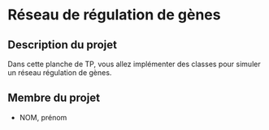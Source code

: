 # Réseau de régulation de gènes

## Description du projet

Dans cette planche de TP, vous allez implémenter des classes pour simuler un réseau régulation de gènes.

## Membre du projet

- NOM, prénom